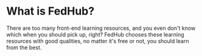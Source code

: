 # What is FedHub?
There are too many front-end learning resources, and you even don't know which when you should pick up, right?
FedHub chooses these learning resources with good qualities, no matter it's free or not, you should learn from the best.
